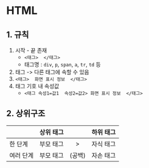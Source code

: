 # HTML

## 1. 규칙
1. 시작 - 끝 존재 
	- `<태그>  </태그>`
	- 태그명 : `div`,  `p`, `span`, `a`, `tr`, `td` 등
2. 태그 -> 다른 태그에 속할 수 있음
3. `<태그>  화면 표시 정보  </태그>`
4. 태그 기호 내 속성값
	  -  `<태그 속성1=값1  속성2=값2> 화면 표시 정보  </태그> `


## 2. 상위구조 
|       | 상위 태그 | |하위 태그|
|---|:---:|:---:|---:|
|한 단계  | 부모 태그 | >     |자식 태그 | 
|여러 단계 | 부모 태그 | (공백)|자손 태그 | 